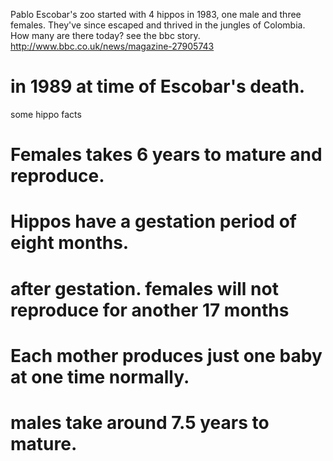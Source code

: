Pablo Escobar's zoo started with 4 hippos in 1983, one male and three females. They've since escaped and thrived in the jungles of Colombia. How many are there today? 
see the bbc story. 
http://www.bbc.co.uk/news/magazine-27905743
 
# in 1989 at time of Escobar's death.


some hippo facts 
# Females takes 6 years to mature and reproduce.
# Hippos have a gestation period of eight months.
# after gestation. females will not reproduce for another 17 months 
# Each mother produces just one baby at one time normally.
# males take around 7.5 years to mature. 
